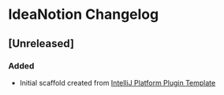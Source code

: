 <!-- Keep a Changelog guide -> https://keepachangelog.com -->

# IdeaNotion Changelog

## [Unreleased]
### Added
- Initial scaffold created from [IntelliJ Platform Plugin Template](https://github.com/JetBrains/intellij-platform-plugin-template)
